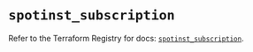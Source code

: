 # `spotinst_subscription`

Refer to the Terraform Registry for docs: [`spotinst_subscription`](https://registry.terraform.io/providers/spotinst/spotinst/1.205.0/docs/resources/subscription).
